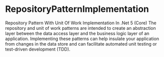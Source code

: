 # RepositoryPatternImplementation
 Repository Pattern With Unit Of Work Implementation In .Net 5 (Core)
The repository and unit of work patterns are intended to create an abstraction layer between the data access layer and the business logic layer of an application. Implementing these patterns can help insulate your application from changes in the data store and can facilitate automated unit testing or test-driven development (TDD).
